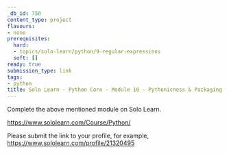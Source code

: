 ```yaml
---
_db_id: 750
content_type: project
flavours:
- none
prerequisites:
  hard:
  - topics/solo-learn/python/9-regular-expressions
  soft: []
ready: true
submission_type: link
tags:
- python
title: Solo Learn - Python Core - Module 10 - Pythonicness & Packaging
---
```


Complete the above mentioned module on Solo Learn.

https://www.sololearn.com/Course/Python/

Please submit the link to your profile, for example, https://www.sololearn.com/profile/21320495